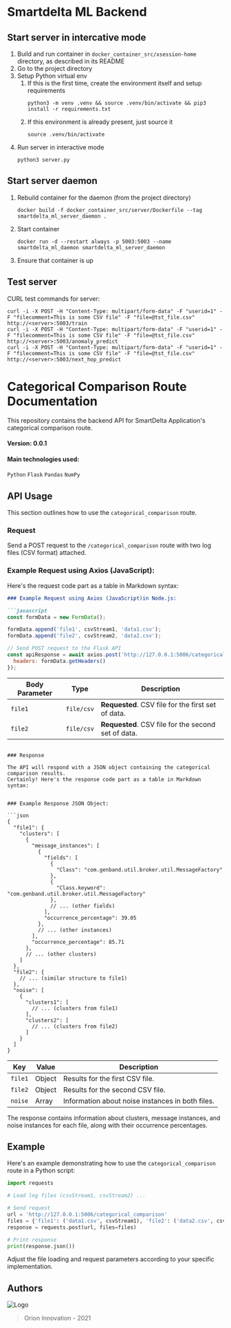 # Smartdelta ML Backend

## Start server in intercative mode

1. Build and run container in `docker_container_src/xsession-home` directory, as described in its README
1. Go to the project directory
1. Setup Python virtual env
   1. If this is the first time, create the environment itself and setup requirements
      ```
      python3 -m venv .venv && source .venv/bin/activate && pip3 install -r requirements.txt
      ```
   1. If this environment is already present, just source it
      ```
      source .venv/bin/activate
      ```
1. Run server in interactive mode
   ```
   python3 server.py
   ```

## Start server daemon

1. Rebuild container for the daemon (from the project directory)
   ```
   docker build -f docker_container_src/server/Dockerfile --tag smartdelta_ml_server_daemon .
   ```
1. Start container
   ```
   docker run -d --restart always -p 5003:5003 --name smartdelta_ml_daemon smartdelta_ml_server_daemon
   ```
1. Ensure that container is up

## Test server

CURL test commands for server:
```
curl -i -X POST -H "Content-Type: multipart/form-data" -F "userid=1" -F "filecomment=This is some CSV file" -F "file=@tst_file.csv" http://<server>:5003/train
curl -i -X POST -H "Content-Type: multipart/form-data" -F "userid=1" -F "filecomment=This is some CSV file" -F "file=@tst_file.csv" http://<server>:5003/anomaly_predict
curl -i -X POST -H "Content-Type: multipart/form-data" -F "userid=1" -F "filecomment=This is some CSV file" -F "file=@tst_file.csv" http://<server>:5003/next_hop_predict
```


# Categorical Comparison Route Documentation

This repository contains the backend API for SmartDelta Application's categorical comparison route.

#### Version: 0.0.1

#### Main technologies used:

`Python` `Flask` `Pandas` `NumPy` 


## API Usage

This section outlines how to use the `categorical_comparison` route.

### Request

Send a POST request to the `/categorical_comparison` route with two log files (CSV format) attached.

### Example Request using Axios (JavaScript):

Here's the request code part as a table in Markdown syntax:

```markdown
### Example Request using Axios (JavaScript)in Node.js:

```javascript
const formData = new FormData();

formData.append('file1', csvStream1, 'data1.csv');
formData.append('file2', csvStream2, 'data2.csv');

// Send POST request to the Flask API
const apiResponse = await axios.post('http://127.0.0.1:5006/categorical_comparison', formData, {
  headers: formData.getHeaders()
});
```

| Body Parameter | Type            | Description                                |
| -------------- | --------------- | ------------------------------------------ |
| `file1`        | `file/csv`      | **Requested**. CSV file for the first set of data. |
| `file2`        | `file/csv`      | **Requested**. CSV file for the second set of data. |

```

### Response

The API will respond with a JSON object containing the categorical comparison results.
Certainly! Here's the response code part as a table in Markdown syntax:


### Example Response JSON Object:

```json
{
  "file1": {
    "clusters": [
      {
        "message_instances": [
          {
            "fields": [
              {
                "Class": "com.genband.util.broker.util.MessageFactory"
              },
              {
                "Class.keyword": "com.genband.util.broker.util.MessageFactory"
              },
              // ... (other fields)
            ],
            "occurrence_percentage": 39.05
          },
          // ... (other instances)
        ],
        "occurrence_percentage": 85.71
      },
      // ... (other clusters)
    ]
  },
  "file2": {
    // ... (similar structure to file1)
  },
  "noise": [
    {
      "clusters1": [
        // ... (clusters from file1)
      ],
      "clusters2": [
        // ... (clusters from file2)
      ]
    }
  ]
}
```

| Key            | Value   | Description                                       |
| -------------- | ------- | ------------------------------------------------- |
| `file1`        | Object  | Results for the first CSV file.                   |
| `file2`        | Object  | Results for the second CSV file.                  |
| `noise`        | Array   | Information about noise instances in both files.  |

The response contains information about clusters, message instances, and noise instances for each file, along with their occurrence percentages.

## Example

Here's an example demonstrating how to use the `categorical_comparison` route in a Python script:

```python
import requests

# Load log files (csvStream1, csvStream2) ...

# Send request
url = 'http://127.0.0.1:5006/categorical_comparison'
files = {'file1': ('data1.csv', csvStream1), 'file2': ('data2.csv', csvStream2)}
response = requests.post(url, files=files)

# Print response
print(response.json())
```

Adjust the file loading and request parameters according to your specific implementation.

## Authors

![Logo](https://docs.kariyer.net/job/jobtemplate/000/000/241/avatar/24111520220128041051054.jpeg)
> Orion Innovation - 2021
